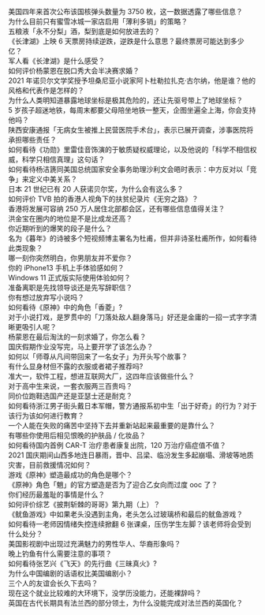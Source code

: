 美国四年来首次公布该国核弹头数量为 3750 枚，这一数据透露了哪些信息？  
为什么目前只有蜜雪冰城一家店启用「薄利多销」的策略？  
五粮液「永不分梨」酒，梨到底是如何放进去的？  
《长津湖》上映 6 天票房持续逆跌，逆跌是什么意思？最终票房可能达到多少亿？  
军人看《长津湖》是什么感受？  
如何评价杨蒙恩在脱口秀大会半决赛求婚？  
2021 年诺贝尔文学奖授予坦桑尼亚小说家阿卜杜勒拉扎克·古尔纳，他是谁？他的风格和代表作是怎样的？  
为什么人类明知道暴露地球坐标是极其危险的，还让先驱号带上了地球坐标？  
5 岁孩子超迷地铁，每周末都要父母陪坐地铁一整天，企图坐遍全上海，你会支持他吗？  
陕西安康通报「无病女生被推上民营医院手术台」，表示已展开调查，涉事医院将承担哪些责任？  
如何看待《功勋》里雷佳音饰演的于敏质疑权威理论，以及他说的「科学不相信权威，科学只相信真理」这句话？  
如何看待杨洁篪同美国总统国家安全事务助理沙利文会晤时表示：中方反对以「竞争」来定义中美关系？  
日本 21 世纪已有 20 人获诺贝尔奖，为什么会有这么多？  
如何评价 TVB 拍的香港人视角下的扶贫纪录片《无穷之路》？  
香港将发展可容纳 250 万人居住北部都会区，还有哪些信息值得关注？  
洪金宝在圈内的地位是不是比成龙还高？  
你近期听到的爆笑的段子是什么？  
名为《暮年》的诗被多个短视频博主署名为杜甫，但并非诗圣杜甫所作，如何看待此类现象？  
哪一刻你突然明白，你男朋友并不爱你？  
你的 iPhone13 手机上手体验感如何？  
Windows 11 正式版实际使用体验如何？  
准备离职是先找领导谈还是先写辞职信？  
你有想过放弃写小说吗？  
如何看待《原神》中的角色「香菱」?  
对于小说打戏，是罗贯中的「刀落处敌人翻身落马」好还是金庸的一招一式字字清晰更吸引人呢？  
杨蒙恩在最后淘汰的一刻求婚了，你怎么看？  
国庆假期作业没写完，马上要开学了该怎么办？  
如何以「师尊从凡间带回来了一名女子」为开头写个故事？  
有什么显身材但不露的衣服或者裙子推荐吗?  
准大一，软件工程，想进互联网大厂，这四年应该做些什么？  
对于高中生来说，一套衣服两三百贵吗？  
同价位跑鞋选国产还是亚瑟士还是耐克？  
如何看待浙江男子街头戴日本军帽，警方通报系初中生「出于好奇」的行为？对于该行为该如何进行教育？  
一个人能在失败的痛苦中坚持下去并重新站起来最重要的是靠什么？  
有哪些你使用后相见恨晚的护肤品 / 化妆品？  
如何看待国内首例 CAR-T 治疗患者康复出院，120 万治疗癌症值不值？  
2021 国庆期间山西多地连日暴雨，晋中、吕梁、临汾发生多起崩塌、滑坡等地质灾害，目前救援情况如何？  
游戏《原神》塑造最成功的角色是哪个？  
《原神》角色「魈」的官方塑造是否为了迎合乙女向而过度 ooc 了？  
你们经历最羞耻的事情是什么？  
如何评价综艺《披荆斩棘的哥哥》第九期（上）？  
《鱿鱼游戏》中如果老头没遇到主角，老头怎么过玻璃桥和最后的鱿鱼游戏？  
如何看待一老师因情绪失控连续掀翻 6 张课桌，压伤学生左脚？该老师将会受到什么处分？  
美国影视剧中出现过充满魅力的男性华人、华裔形象吗？  
晚上钓鱼有什么需要注意的事项？  
如何看待张艺兴《飞天》的先行曲《三昧真火》?  
为什么中国编剧的话语权比美国编剧小？  
三个人的友谊会长久下去吗？  
现在这个就业比较难的大环境下，没学历没能力，还能裸辞吗？  
英国在古代长期具有法兰西的部分领土，为什么没能完成对法兰西的英国化？  
